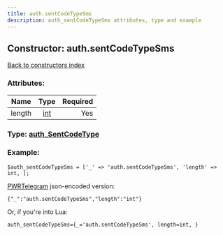 ```yaml
---
title: auth.sentCodeTypeSms
description: auth_sentCodeTypeSms attributes, type and example
---
```

## Constructor: auth.sentCodeTypeSms  
[Back to constructors index](index.md)



### Attributes:

| Name     |    Type       | Required |
|----------|:-------------:|---------:|
|length|[int](../types/int.md) | Yes|



### Type: [auth\_SentCodeType](../types/auth_SentCodeType.md)


### Example:

```
$auth_sentCodeTypeSms = ['_' => 'auth.sentCodeTypeSms', 'length' => int, ];
```  

[PWRTelegram](https://pwrtelegram.xyz) json-encoded version:

```
{"_":"auth.sentCodeTypeSms","length":"int"}
```


Or, if you're into Lua:  


```
auth_sentCodeTypeSms={_='auth.sentCodeTypeSms', length=int, }

```


